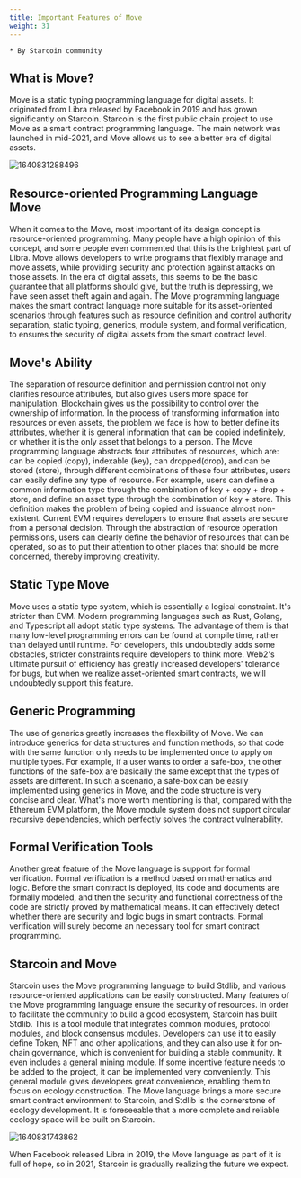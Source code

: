 ```yaml
---
title: Important Features of Move
weight: 31
---
```


```
* By Starcoin community 
```


## What is Move?

Move is a static typing programming language for digital assets. It originated from Libra released by Facebook in 2019 and has grown significantly on Starcoin. Starcoin is the first public chain project to use Move as a smart contract programming language. The main network was launched in mid-2021, and Move allows us to see a better era of digital assets.

![1640831288496](https://tva1.sinaimg.cn/large/008i3skNly1gy8c645qz9j30d007mmye.jpg)



## Resource-oriented Programming Language Move

When it comes to the Move, most important of its design concept is resource-oriented programming. Many people have a high opinion of this concept, and some people even commented that this is the brightest part of Libra. Move allows developers to write programs that flexibly manage and move assets, while providing security and protection against attacks on those assets. In the era of digital assets, this seems to be the basic guarantee that all platforms should give, but the truth is depressing, we have seen asset theft again and again. The Move programming language makes the smart contract language more suitable for its asset-oriented scenarios through features such as resource definition and control authority separation, static typing, generics, module system, and formal verification, to ensures the security of digital assets from the smart contract level.



## Move's Ability

The separation of resource definition and permission control not only clarifies resource attributes, but also gives users more space for manipulation. Blockchain gives us the possibility to control over the ownership of information. In the process of transforming information into resources or even assets, the problem we face is how to better define its attributes, whether it is general information that can be copied indefinitely, or whether it is the only asset that belongs to a person. The Move programming language abstracts four attributes of resources, which are: can be copied (copy), indexable (key), can dropped(drop), and can be stored (store), through different combinations of these four attributes, users can easily define any type of resource. For example, users can define a common information type through the combination of key + copy + drop + store, and define an asset type through the combination of key + store. This definition makes the problem of being copied and issuance almost non-existent. Current EVM requires developers to ensure that assets are secure from a personal decision. Through the abstraction of resource operation permissions, users can clearly define the behavior of resources that can be operated, so as to put their attention to other places that should be more concerned, thereby improving creativity.



## Static Type Move

Move uses a static type system, which is essentially a logical constraint. It's stricter than EVM. Modern programming languages such as Rust, Golang, and Typescript all adopt static type systems. The advantage of them is that many low-level programming errors can be found at compile time, rather than delayed until runtime. For developers, this undoubtedly adds some obstacles, stricter constraints require developers to think more. Web2's ultimate pursuit of efficiency has greatly increased developers' tolerance for bugs, but when we realize asset-oriented smart contracts, we will undoubtedly support this feature.



## Generic Programming

The use of generics greatly increases the flexibility of Move. We can introduce generics for data structures and function methods, so that code with the same function only needs to be implemented once to apply on multiple types. For example, if a user wants to order a safe-box, the other functions of the safe-box are basically the same except that the types of assets are different. In such a scenario, a safe-box can be easily implemented using generics in Move, and the code structure is very concise and clear. What's more worth mentioning is that, compared with the Ethereum EVM platform, the Move module system does not support circular recursive dependencies, which perfectly solves the contract vulnerability.



## Formal Verification Tools

Another great feature of the Move language is support for formal verification. Formal verification is a method based on mathematics and logic. Before the smart contract is deployed, its code and documents are formally modeled, and then the security and functional correctness of the code are strictly proved by mathematical means. It can effectively detect whether there are security and logic bugs in smart contracts. Formal verification will surely become an necessary tool for smart contract programming.



## Starcoin and Move

Starcoin uses the Move programming language to build Stdlib, and various resource-oriented applications can be easily constructed. Many features of the Move programming language ensure the security of resources. In order to facilitate the community to build a good ecosystem, Starcoin has built Stdlib. This is a tool module that integrates common modules, protocol modules, and block consensus modules. Developers can use it to easily define Token, NFT and other applications, and they can also use it for on-chain governance, which is convenient for building a stable community. It even includes a general mining module. If some incentive feature needs to be added to the project, it can be implemented very conveniently. This general module gives developers great convenience, enabling them to focus on ecology construction. The Move language brings a more secure smart contract environment to Starcoin, and Stdlib is the cornerstone of ecology development. It is foreseeable that a more complete and reliable ecology space will be built on Starcoin.

![1640831743862](https://tva1.sinaimg.cn/large/008i3skNly1gy8c6zlze8j30d006jjsc.jpg)

When Facebook released Libra in 2019, the Move language as part of it is full of hope, so in 2021, Starcoin is gradually realizing the future we expect.
